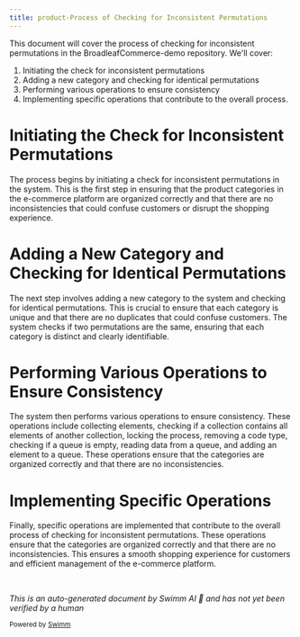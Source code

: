 ```yaml
---
title: product-Process of Checking for Inconsistent Permutations
---
```

This document will cover the process of checking for inconsistent permutations in the BroadleafCommerce-demo repository. We'll cover:

1. Initiating the check for inconsistent permutations
2. Adding a new category and checking for identical permutations
3. Performing various operations to ensure consistency
4. Implementing specific operations that contribute to the overall process.

# Initiating the Check for Inconsistent Permutations

The process begins by initiating a check for inconsistent permutations in the system. This is the first step in ensuring that the product categories in the e-commerce platform are organized correctly and that there are no inconsistencies that could confuse customers or disrupt the shopping experience.

# Adding a New Category and Checking for Identical Permutations

The next step involves adding a new category to the system and checking for identical permutations. This is crucial to ensure that each category is unique and that there are no duplicates that could confuse customers. The system checks if two permutations are the same, ensuring that each category is distinct and clearly identifiable.

# Performing Various Operations to Ensure Consistency

The system then performs various operations to ensure consistency. These operations include collecting elements, checking if a collection contains all elements of another collection, locking the process, removing a code type, checking if a queue is empty, reading data from a queue, and adding an element to a queue. These operations ensure that the categories are organized correctly and that there are no inconsistencies.

# Implementing Specific Operations

Finally, specific operations are implemented that contribute to the overall process of checking for inconsistent permutations. These operations ensure that the categories are organized correctly and that there are no inconsistencies. This ensures a smooth shopping experience for customers and efficient management of the e-commerce platform.

&nbsp;

*This is an auto-generated document by Swimm AI 🌊 and has not yet been verified by a human*

<SwmMeta version="3.0.0" repo-id="Z2l0aHViJTNBJTNBQnJvYWRsZWFmQ29tbWVyY2UtZGVtbyUzQSUzQWdpbGFkbmF2b3Q=" repo-name="BroadleafCommerce-demo" doc-type="product-flows"><sup>Powered by [Swimm](/)</sup></SwmMeta>
